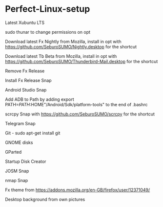 # Perfect-Linux-setup

Latest Xubuntu LTS

sudo thunar to change permissions on opt

Download latest Fx Nightly from Mozilla, install in opt with https://github.com/SeburoSUMO/Nightly.desktop for the shortcut

Download latest Tb Beta from Mozilla, install in opt with https://github.com/SeburoSUMO/Thunderbird-Mail.desktop for the shortcut

Remove Fx Release

Install Fx Release Snap

Android Studio Snap

Add ADB to Path by adding     export PATH=$PATH:$HOME"/Android/Sdk/platform-tools"       to the end of .bashrc

scrcpy Snap with https://github.com/SeburoSUMO/scrcpy for the shortcut

Telegram Snap

Git - sudo apt-get install git

GNOME disks

GParted

Startup Disk Creator

JOSM Snap

nmap Snap

Fx theme from https://addons.mozilla.org/en-GB/firefox/user/12371049/

Desktop background from own pictures
